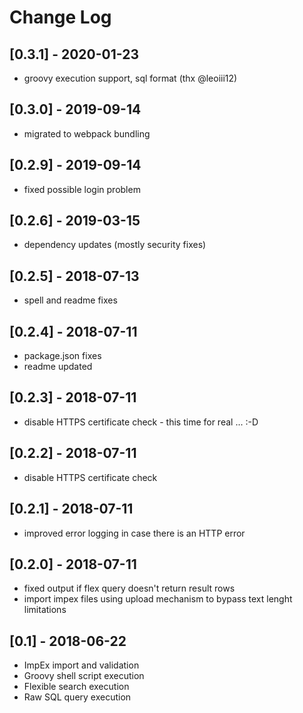 # Change Log

## [0.3.1] - 2020-01-23
- groovy execution support, sql format (thx @leoiii12)

## [0.3.0] - 2019-09-14
- migrated to webpack bundling

## [0.2.9] - 2019-09-14
- fixed possible login problem

## [0.2.6] - 2019-03-15
- dependency updates (mostly security fixes)

## [0.2.5] - 2018-07-13
- spell and readme fixes

## [0.2.4] - 2018-07-11
- package.json fixes
- readme updated

## [0.2.3] - 2018-07-11
- disable HTTPS certificate check - this time for real ... :-D

## [0.2.2] - 2018-07-11
- disable HTTPS certificate check

## [0.2.1] - 2018-07-11
- improved error logging in case there is an HTTP error

## [0.2.0] - 2018-07-11
- fixed output if flex query doesn't return result rows
- import impex files using upload mechanism to bypass text lenght limitations

## [0.1] - 2018-06-22
- ImpEx import and validation
- Groovy shell script execution
- Flexible search execution
- Raw SQL query execution

